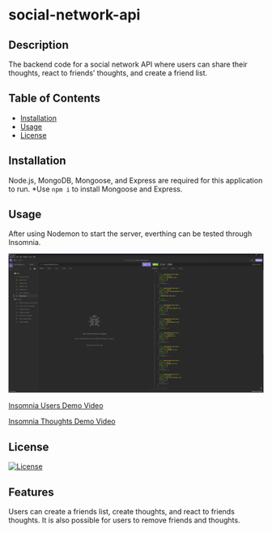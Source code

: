 # social-network-api
## Description
The backend code for a social network API where users can share their thoughts, react to friends’ thoughts, and create a friend list.

## Table of Contents
- [Installation](#installation)
- [Usage](#usage)
- [License](#license)

## Installation
Node.js, MongoDB, Mongoose, and Express are required for this application to run. 
*Use `npm i` to install Mongoose and Express. 

## Usage
After using Nodemon to start the server, everthing can be tested through Insomnia.

![insomnia-image](assets/images/insomnia.png)

[Insomnia Users Demo Video](https://drive.google.com/file/d/1Q__W55Z94qKOqfcIq5JChKaGIsDjS_67/view)

[Insomnia Thoughts Demo Video](https://drive.google.com/file/d/1kwc0PTGCseKL9Csim0HAS9BQOIJn6VPX/view)

## License
[![License](https://img.shields.io/badge/License-MIT-yellow.svg)](https://opensource.org/licenses/MIT)

## Features
Users can create a friends list, create thoughts, and react to friends thoughts. It is also possible for users to remove friends and thoughts. 
